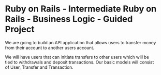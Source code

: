 # Ruby on Rails - Intermediate Ruby on Rails - Business Logic - Guided Project

We are going to build an API application that allows users to transfer money from their account to another users account.

We will have users that can initiate transfers to other users which will be tied to withdrawals and deposit transactions. Our basic models will consist of User, Transfer and Transaction.
